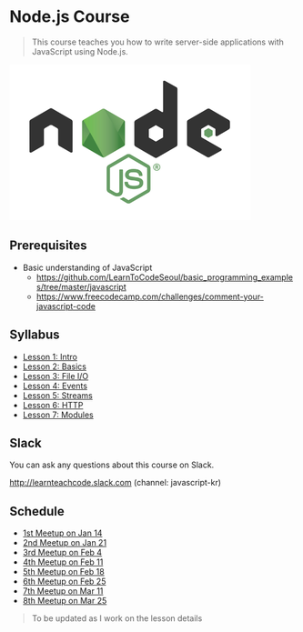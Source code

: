 # Node.js Course

> This course teaches you how to write server-side applications with JavaScript using Node.js.

![nodejs-logo](nodejs-logo.png)

## Prerequisites
- Basic understanding of JavaScript
	- https://github.com/LearnToCodeSeoul/basic_programming_examples/tree/master/javascript
	- https://www.freecodecamp.com/challenges/comment-your-javascript-code

## Syllabus
- [Lesson 1: Intro](/lesson1/)
- [Lesson 2: Basics](/lesson2/)
- [Lesson 3: File I/O](/lesson3/)
- [Lesson 4: Events](/lesson4/)
- [Lesson 5: Streams](/lesson5/)
- [Lesson 6: HTTP](/lesson6/)
- [Lesson 7: Modules](/lesson7/)

## Slack

You can ask any questions about this course on Slack.

http://learnteachcode.slack.com (channel: javascript-kr)

## Schedule
- [1st Meetup on Jan 14](https://www.meetup.com/Learn-Teach-Code-Seoul/events/236563042/)
- [2nd Meetup on Jan 21](https://www.meetup.com/Learn-Teach-Code-Seoul/events/236918324/)
- [3rd Meetup on Feb 4](https://www.meetup.com/Learn-Teach-Code-Seoul/events/237089471/)
- [4th Meetup on Feb 11](https://www.meetup.com/Learn-Teach-Code-Seoul/events/237283260/)
- [5th Meetup on Feb 18](https://www.meetup.com/Learn-Teach-Code-Seoul/events/237542927/)
- [6th Meetup on Feb 25](https://www.meetup.com/Learn-Teach-Code-Seoul/events/237777463/)
- [7th Meetup on Mar 11](https://www.meetup.com/Learn-Teach-Code-Seoul/events/238081011/)
- [8th Meetup on Mar 25](https://www.meetup.com/Learn-Teach-Code-Seoul/events/238428868/)

> To be updated as I work on the lesson details
